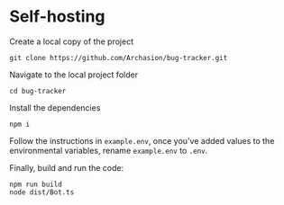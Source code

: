 # Self-hosting

Create a local copy of the project
```git
git clone https://github.com/Archasion/bug-tracker.git
```

Navigate to the local project folder
```shell
cd bug-tracker
```

Install the dependencies
```shell
npm i
```

Follow the instructions in `example.env`, once you've added values to the environmental variables, rename `example.env` to `.env`.
<script src="https://gist.github.com/Archasion/cc39f51962b00c4e4d858cabed9328c8.js"></script>

Finally, build and run the code:
```shell
npm run build
node dist/Bot.ts
```
